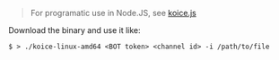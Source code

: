 > For programatic use in Node.JS, see [koice.js](https://github.com/Hexona69/koice.js)

Download the binary and use it like:

```shell
$ > ./koice-linux-amd64 <BOT token> <channel id> -i /path/to/file
```
